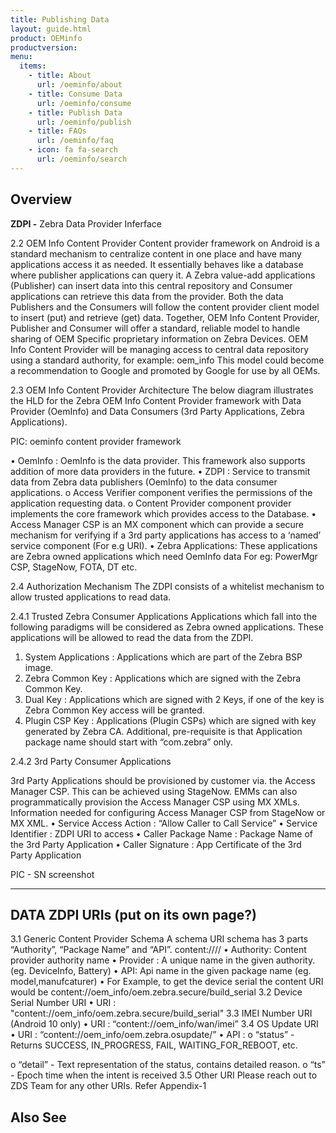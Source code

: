 ```yaml
---
title: Publishing Data
layout: guide.html
product: OEMinfo
productversion:
menu:
  items:
    - title: About
      url: /oeminfo/about
    - title: Consume Data
      url: /oeminfo/consume
    - title: Publish Data
      url: /oeminfo/publish
    - title: FAQs
      url: /oeminfo/faq
    - icon: fa fa-search
      url: /oeminfo/search
---
```


## Overview

**ZDPI -** Zebra Data Provider Inferface

2.2 OEM Info Content Provider
Content provider framework on Android is a standard mechanism to centralize content in one place and have many applications access it as needed. It essentially behaves like a database where publisher applications can query it. 
A Zebra value-add applications (Publisher) can insert data into this central repository and Consumer applications can retrieve this data from the provider. Both the data Publishers and the Consumers will follow the content provider client model to insert (put) and retrieve (get) data.
Together, OEM Info Content Provider, Publisher and Consumer will offer a standard, reliable model to handle sharing of OEM Specific proprietary information on Zebra Devices.
OEM Info Content Provider will be managing access to central data repository using a standard authority, for example: oem_info
This model could become a recommendation to Google and promoted by Google for use by all OEMs.
 
2.3 OEM Info Content Provider Architecture
The below diagram illustrates the HLD for the Zebra OEM Info Content Provider framework with Data Provider (OemInfo) and Data Consumers (3rd Party Applications, Zebra Applications).

PIC: oeminfo content provider framework

• OemInfo : OemInfo is the data provider. This framework also supports addition of more data providers in the future.
• ZDPI : Service to transmit data from Zebra data publishers (OemInfo) to the data consumer applications. 
o Access Verifier component verifies the permissions of the application requesting data.
o Content Provider component provider implements the core framework which provides access to the Database.
• Access Manager CSP is an MX component which can provide a secure mechanism for verifying if a 3rd party applications has access to a ‘named’ service component (For e.g URI).
• Zebra Applications: These applications are Zebra owned applications which need OemInfo data For eg: PowerMgr CSP, StageNow, FOTA, DT etc.

2.4 Authorization Mechanism
The ZDPI consists of a whitelist mechanism to allow trusted applications to read data.

2.4.1 Trusted Zebra Consumer Applications
Applications which fall into the following paradigms will be considered as Zebra owned applications. These applications will be allowed to read the data from the ZDPI.
1.  System Applications : Applications which are part of the Zebra BSP image.
2.  Zebra Common Key : Applications which are signed with the Zebra Common Key.
3.  Dual Key : Applications which are signed with 2 Keys, if one of the key is Zebra Common Key access will be granted.
4.  Plugin CSP Key : Applications (Plugin CSPs) which are signed with key generated by Zebra CA. Additional, pre-requisite is that Application package name should start with “com.zebra” only.

2.4.2 3rd Party Consumer Applications

3rd Party Applications should be provisioned by customer via. the Access Manager CSP. This can be achieved using StageNow. EMMs can also programmatically provision the Access Manager CSP using MX XMLs.
Information needed for configuring Access Manager CSP from StageNow or MX XML.
• Service Access Action : “Allow Caller to Call Service”
• Service Identifier : ZDPI URI to access
• Caller Package Name : Package Name of the 3rd Party Application
• Caller Signature : App Certificate of the 3rd Party Application

PIC - SN screenshot

-----

## DATA ZDPI URIs (put on its own page?) 

3.1 Generic Content Provider Schema
A schema URI schema has 3 parts “Authority”, “Package Name” and “API”.
content://<Authority>/<Provider>/<API>
• Authority: Content provider authority name
• Provider : A unique name in the given authority. (eg. DeviceInfo, Battery)
• API: Api name in the given package name (eg. model,manufcaturer)
• For Example, to get the device serial the content URI would be
content://oem_info/oem.zebra.secure/build_serial
3.2 Device Serial Number URI
• URI : "content://oem_info/oem.zebra.secure/build_serial"
3.3 IMEI Number URI (Android 10 only)
• URI : “content://oem_info/wan/imei”
3.4 OS Update URI
• URI : “content://oem_info/oem.zebra.osupdate/”
• API :
o “status” - Returns SUCCESS, IN_PROGRESS, FAIL, WAITING_FOR_REBOOT, etc.

o “detail” - Text representation of the status, contains detailed reason.
o “ts” - Epoch time when the intent is received
3.5 Other URI
Please reach out to ZDS Team for any other URIs. Refer Appendix-1


## Also See